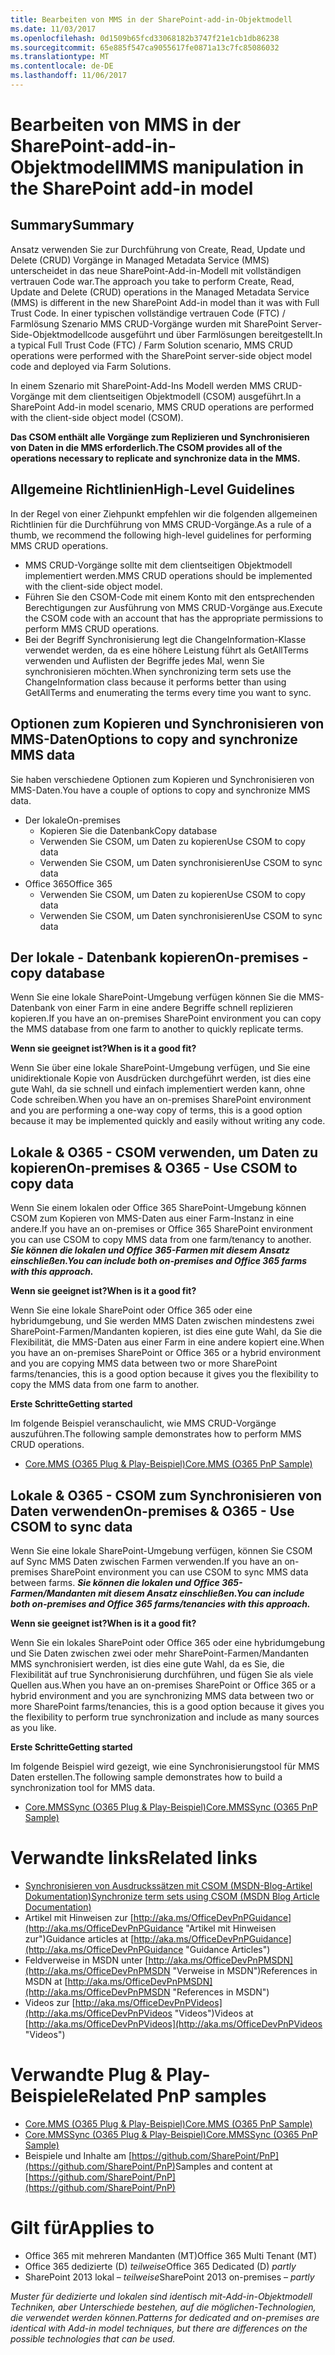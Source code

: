 ```yaml
---
title: Bearbeiten von MMS in der SharePoint-add-in-Objektmodell
ms.date: 11/03/2017
ms.openlocfilehash: 0d1509b65fcd33068182b3747f21e1cb1db86238
ms.sourcegitcommit: 65e885f547ca9055617fe0871a13c7fc85086032
ms.translationtype: MT
ms.contentlocale: de-DE
ms.lasthandoff: 11/06/2017
---
```

<a name="mms-manipulation-in-the-sharepoint-add-in-model"></a><span data-ttu-id="14a43-102">Bearbeiten von MMS in der SharePoint-add-in-Objektmodell</span><span class="sxs-lookup"><span data-stu-id="14a43-102">MMS manipulation in the SharePoint add-in model</span></span>
===============================================

<a name="summary"></a><span data-ttu-id="14a43-103">Summary</span><span class="sxs-lookup"><span data-stu-id="14a43-103">Summary</span></span>
-------

<span data-ttu-id="14a43-104">Ansatz verwenden Sie zur Durchführung von Create, Read, Update und Delete (CRUD) Vorgänge in Managed Metadata Service (MMS) unterscheidet in das neue SharePoint-Add-in-Modell mit vollständigen vertrauen Code war.</span><span class="sxs-lookup"><span data-stu-id="14a43-104">The approach you take to perform Create, Read, Update and Delete (CRUD) operations in the Managed Metadata Service (MMS) is different in the new SharePoint Add-in model than it was with Full Trust Code.</span></span> <span data-ttu-id="14a43-105">In einer typischen vollständige vertrauen Code (FTC) / Farmlösung Szenario MMS CRUD-Vorgänge wurden mit SharePoint Server-Side-Objektmodellcode ausgeführt und über Farmlösungen bereitgestellt.</span><span class="sxs-lookup"><span data-stu-id="14a43-105">In a typical Full Trust Code (FTC) / Farm Solution scenario, MMS CRUD operations were performed with the SharePoint server-side object model code and deployed via Farm Solutions.</span></span> 

<span data-ttu-id="14a43-106">In einem Szenario mit SharePoint-Add-Ins Modell werden MMS CRUD-Vorgänge mit dem clientseitigen Objektmodell (CSOM) ausgeführt.</span><span class="sxs-lookup"><span data-stu-id="14a43-106">In a SharePoint Add-in model scenario, MMS CRUD operations are performed with the client-side object model (CSOM).</span></span>

<span data-ttu-id="14a43-107">**Das CSOM enthält alle Vorgänge zum Replizieren und Synchronisieren von Daten in die MMS erforderlich.**</span><span class="sxs-lookup"><span data-stu-id="14a43-107">**The CSOM provides all of the operations necessary to replicate and synchronize data in the MMS.**</span></span>

<a name="high-level-guidelines"></a><span data-ttu-id="14a43-108">Allgemeine Richtlinien</span><span class="sxs-lookup"><span data-stu-id="14a43-108">High-Level Guidelines</span></span>
---------------------

<span data-ttu-id="14a43-109">In der Regel von einer Ziehpunkt empfehlen wir die folgenden allgemeinen Richtlinien für die Durchführung von MMS CRUD-Vorgänge.</span><span class="sxs-lookup"><span data-stu-id="14a43-109">As a rule of a thumb, we recommend the following high-level guidelines for performing MMS CRUD operations.</span></span>

- <span data-ttu-id="14a43-110">MMS CRUD-Vorgänge sollte mit dem clientseitigen Objektmodell implementiert werden.</span><span class="sxs-lookup"><span data-stu-id="14a43-110">MMS CRUD operations should be implemented with the client-side object model.</span></span>
- <span data-ttu-id="14a43-111">Führen Sie den CSOM-Code mit einem Konto mit den entsprechenden Berechtigungen zur Ausführung von MMS CRUD-Vorgänge aus.</span><span class="sxs-lookup"><span data-stu-id="14a43-111">Execute the CSOM code with an account that has the appropriate permissions to perform MMS CRUD operations.</span></span>
- <span data-ttu-id="14a43-112">Bei der Begriff Synchronisierung legt die ChangeInformation-Klasse verwendet werden, da es eine höhere Leistung führt als GetAllTerms verwenden und Auflisten der Begriffe jedes Mal, wenn Sie synchronisieren möchten.</span><span class="sxs-lookup"><span data-stu-id="14a43-112">When synchronizing term sets use the ChangeInformation class because it performs better than using GetAllTerms and enumerating the terms every time you want to sync.</span></span> 


<a name="options-to-copy-and-synchronize-mms-data"></a><span data-ttu-id="14a43-113">Optionen zum Kopieren und Synchronisieren von MMS-Daten</span><span class="sxs-lookup"><span data-stu-id="14a43-113">Options to copy and synchronize MMS data</span></span>
----------------------------------------

<span data-ttu-id="14a43-114">Sie haben verschiedene Optionen zum Kopieren und Synchronisieren von MMS-Daten.</span><span class="sxs-lookup"><span data-stu-id="14a43-114">You have a couple of options to copy and synchronize MMS data.</span></span>

- <span data-ttu-id="14a43-115">Der lokale</span><span class="sxs-lookup"><span data-stu-id="14a43-115">On-premises</span></span>
    + <span data-ttu-id="14a43-116">Kopieren Sie die Datenbank</span><span class="sxs-lookup"><span data-stu-id="14a43-116">Copy database</span></span>
    + <span data-ttu-id="14a43-117">Verwenden Sie CSOM, um Daten zu kopieren</span><span class="sxs-lookup"><span data-stu-id="14a43-117">Use CSOM to copy data</span></span>
    + <span data-ttu-id="14a43-118">Verwenden Sie CSOM, um Daten synchronisieren</span><span class="sxs-lookup"><span data-stu-id="14a43-118">Use CSOM to sync data</span></span>
- <span data-ttu-id="14a43-119">Office 365</span><span class="sxs-lookup"><span data-stu-id="14a43-119">Office 365</span></span>
    + <span data-ttu-id="14a43-120">Verwenden Sie CSOM, um Daten zu kopieren</span><span class="sxs-lookup"><span data-stu-id="14a43-120">Use CSOM to copy data</span></span>
    + <span data-ttu-id="14a43-121">Verwenden Sie CSOM, um Daten synchronisieren</span><span class="sxs-lookup"><span data-stu-id="14a43-121">Use CSOM to sync data</span></span>

<a name="on-premises---copy-database"></a><span data-ttu-id="14a43-122">Der lokale - Datenbank kopieren</span><span class="sxs-lookup"><span data-stu-id="14a43-122">On-premises - copy database</span></span>
---------------------------
<span data-ttu-id="14a43-123">Wenn Sie eine lokale SharePoint-Umgebung verfügen können Sie die MMS-Datenbank von einer Farm in eine andere Begriffe schnell replizieren kopieren.</span><span class="sxs-lookup"><span data-stu-id="14a43-123">If you have an on-premises SharePoint environment you can copy the MMS database from one farm to another to quickly replicate terms.</span></span>

<span data-ttu-id="14a43-124">**Wenn sie geeignet ist?**</span><span class="sxs-lookup"><span data-stu-id="14a43-124">**When is it a good fit?**</span></span>

<span data-ttu-id="14a43-125">Wenn Sie über eine lokale SharePoint-Umgebung verfügen, und Sie eine unidirektionale Kopie von Ausdrücken durchgeführt werden, ist dies eine gute Wahl, da sie schnell und einfach implementiert werden kann, ohne Code schreiben.</span><span class="sxs-lookup"><span data-stu-id="14a43-125">When you have an on-premises SharePoint environment and you are performing a one-way copy of terms, this is a good option because it may be implemented quickly and easily without writing any code.</span></span>

<a name="on-premises--o365---use-csom-to-copy-data"></a><span data-ttu-id="14a43-126">Lokale & O365 - CSOM verwenden, um Daten zu kopieren</span><span class="sxs-lookup"><span data-stu-id="14a43-126">On-premises & O365 - Use CSOM to copy data</span></span>
------------------------------------------
<span data-ttu-id="14a43-127">Wenn Sie einem lokalen oder Office 365 SharePoint-Umgebung können CSOM zum Kopieren von MMS-Daten aus einer Farm-Instanz in eine andere.</span><span class="sxs-lookup"><span data-stu-id="14a43-127">If you have an on-premises or Office 365 SharePoint environment you can use CSOM to copy MMS data from one farm/tenancy to another.</span></span>  <span data-ttu-id="14a43-128">***Sie können die lokalen und Office 365-Farmen mit diesem Ansatz einschließen.***</span><span class="sxs-lookup"><span data-stu-id="14a43-128">***You can include both on-premises and Office 365 farms with this approach.***</span></span>

<span data-ttu-id="14a43-129">**Wenn sie geeignet ist?**</span><span class="sxs-lookup"><span data-stu-id="14a43-129">**When is it a good fit?**</span></span>

<span data-ttu-id="14a43-130">Wenn Sie eine lokale SharePoint oder Office 365 oder eine hybridumgebung, und Sie werden MMS Daten zwischen mindestens zwei SharePoint-Farmen/Mandanten kopieren, ist dies eine gute Wahl, da Sie die Flexibilität, die MMS-Daten aus einer Farm in eine andere kopiert eine.</span><span class="sxs-lookup"><span data-stu-id="14a43-130">When you have an on-premises SharePoint or Office 365 or a hybrid environment and you are copying MMS data between two or more SharePoint farms/tenancies, this is a good option because it gives you the flexibility to copy the MMS data from one farm to another.</span></span>

<span data-ttu-id="14a43-131">**Erste Schritte**</span><span class="sxs-lookup"><span data-stu-id="14a43-131">**Getting started**</span></span>

<span data-ttu-id="14a43-132">Im folgende Beispiel veranschaulicht, wie MMS CRUD-Vorgänge auszuführen.</span><span class="sxs-lookup"><span data-stu-id="14a43-132">The following sample demonstrates how to perform MMS CRUD operations.</span></span>

- [<span data-ttu-id="14a43-133">Core.MMS (O365 Plug & Play-Beispiel)</span><span class="sxs-lookup"><span data-stu-id="14a43-133">Core.MMS (O365 PnP Sample)</span></span>](https://github.com/SharePoint/PnP/tree/master/Samples/Core.MMS)

<a name="on-premises--o365---use-csom-to-sync-data"></a><span data-ttu-id="14a43-134">Lokale & O365 - CSOM zum Synchronisieren von Daten verwenden</span><span class="sxs-lookup"><span data-stu-id="14a43-134">On-premises & O365 - Use CSOM to sync data</span></span>
------------------------------------------
<span data-ttu-id="14a43-135">Wenn Sie eine lokale SharePoint-Umgebung verfügen, können Sie CSOM auf Sync MMS Daten zwischen Farmen verwenden.</span><span class="sxs-lookup"><span data-stu-id="14a43-135">If you have an on-premises SharePoint environment you can use CSOM to sync MMS data between farms.</span></span> <span data-ttu-id="14a43-136">***Sie können die lokalen und Office 365-Farmen/Mandanten mit diesem Ansatz einschließen.***</span><span class="sxs-lookup"><span data-stu-id="14a43-136">***You can include both on-premises and Office 365 farms/tenancies with this approach.***</span></span>

<span data-ttu-id="14a43-137">**Wenn sie geeignet ist?**</span><span class="sxs-lookup"><span data-stu-id="14a43-137">**When is it a good fit?**</span></span>

<span data-ttu-id="14a43-138">Wenn Sie ein lokales SharePoint oder Office 365 oder eine hybridumgebung und Sie Daten zwischen zwei oder mehr SharePoint-Farmen/Mandanten MMS synchronisiert werden, ist dies eine gute Wahl, da es Sie, die Flexibilität auf true Synchronisierung durchführen, und fügen Sie als viele Quellen aus.</span><span class="sxs-lookup"><span data-stu-id="14a43-138">When you have an on-premises SharePoint or Office 365 or a hybrid environment and you are synchronizing MMS data between two or more SharePoint farms/tenancies, this is a good option because it gives you the flexibility to perform true synchronization and include as many sources as you like.</span></span>

<span data-ttu-id="14a43-139">**Erste Schritte**</span><span class="sxs-lookup"><span data-stu-id="14a43-139">**Getting started**</span></span>

<span data-ttu-id="14a43-140">Im folgende Beispiel wird gezeigt, wie eine Synchronisierungstool für MMS Daten erstellen.</span><span class="sxs-lookup"><span data-stu-id="14a43-140">The following sample demonstrates how to build a synchronization tool for MMS data.</span></span>

- [<span data-ttu-id="14a43-141">Core.MMSSync (O365 Plug & Play-Beispiel)</span><span class="sxs-lookup"><span data-stu-id="14a43-141">Core.MMSSync (O365 PnP Sample)</span></span>](https://github.com/SharePoint/PnP/tree/master/Samples/Core.MMSSync)

<a name="related-links"></a><span data-ttu-id="14a43-142">Verwandte links</span><span class="sxs-lookup"><span data-stu-id="14a43-142">Related links</span></span>
=============
- [<span data-ttu-id="14a43-143">Synchronisieren von Ausdruckssätzen mit CSOM (MSDN-Blog-Artikel Dokumentation)</span><span class="sxs-lookup"><span data-stu-id="14a43-143">Synchronize term sets using CSOM (MSDN Blog Article Documentation)</span></span>](http://blogs.msdn.com/b/frank_marasco/archive/2014/06/29/synchronize-term-sets-with-the-term-store-csom.aspx)
- <span data-ttu-id="14a43-144">Artikel mit Hinweisen zur [http://aka.ms/OfficeDevPnPGuidance](http://aka.ms/OfficeDevPnPGuidance "Artikel mit Hinweisen zur")</span><span class="sxs-lookup"><span data-stu-id="14a43-144">Guidance articles at [http://aka.ms/OfficeDevPnPGuidance](http://aka.ms/OfficeDevPnPGuidance "Guidance Articles")</span></span>
- <span data-ttu-id="14a43-145">Feldverweise in MSDN unter [http://aka.ms/OfficeDevPnPMSDN](http://aka.ms/OfficeDevPnPMSDN "Verweise in MSDN")</span><span class="sxs-lookup"><span data-stu-id="14a43-145">References in MSDN at [http://aka.ms/OfficeDevPnPMSDN](http://aka.ms/OfficeDevPnPMSDN "References in MSDN")</span></span>
- <span data-ttu-id="14a43-146">Videos zur [http://aka.ms/OfficeDevPnPVideos](http://aka.ms/OfficeDevPnPVideos "Videos")</span><span class="sxs-lookup"><span data-stu-id="14a43-146">Videos at [http://aka.ms/OfficeDevPnPVideos](http://aka.ms/OfficeDevPnPVideos "Videos")</span></span>

<a name="related-pnp-samples"></a><span data-ttu-id="14a43-147">Verwandte Plug & Play-Beispiele</span><span class="sxs-lookup"><span data-stu-id="14a43-147">Related PnP samples</span></span>
===================

- [<span data-ttu-id="14a43-148">Core.MMS (O365 Plug & Play-Beispiel)</span><span class="sxs-lookup"><span data-stu-id="14a43-148">Core.MMS (O365 PnP Sample)</span></span>](https://github.com/SharePoint/PnP/tree/master/Samples/Core.MMS)
- [<span data-ttu-id="14a43-149">Core.MMSSync (O365 Plug & Play-Beispiel)</span><span class="sxs-lookup"><span data-stu-id="14a43-149">Core.MMSSync (O365 PnP Sample)</span></span>](https://github.com/SharePoint/PnP/tree/master/Samples/Core.MMSSync)
- <span data-ttu-id="14a43-150">Beispiele und Inhalte am [https://github.com/SharePoint/PnP](https://github.com/SharePoint/PnP)</span><span class="sxs-lookup"><span data-stu-id="14a43-150">Samples and content at [https://github.com/SharePoint/PnP](https://github.com/SharePoint/PnP)</span></span>

<a name="applies-to"></a><span data-ttu-id="14a43-151">Gilt für</span><span class="sxs-lookup"><span data-stu-id="14a43-151">Applies to</span></span>
==========
- <span data-ttu-id="14a43-152">Office 365 mit mehreren Mandanten (MT)</span><span class="sxs-lookup"><span data-stu-id="14a43-152">Office 365 Multi Tenant (MT)</span></span>
- <span data-ttu-id="14a43-153">Office 365 dedizierte (D) *teilweise*</span><span class="sxs-lookup"><span data-stu-id="14a43-153">Office 365 Dedicated (D) *partly*</span></span>
- <span data-ttu-id="14a43-154">SharePoint 2013 lokal – *teilweise*</span><span class="sxs-lookup"><span data-stu-id="14a43-154">SharePoint 2013 on-premises – *partly*</span></span>

<span data-ttu-id="14a43-155">*Muster für dedizierte und lokalen sind identisch mit-Add-in-Objektmodell Techniken, aber Unterschiede bestehen, auf die möglichen-Technologien, die verwendet werden können.*</span><span class="sxs-lookup"><span data-stu-id="14a43-155">*Patterns for dedicated and on-premises are identical with Add-in model techniques, but there are differences on the possible technologies that can be used.*</span></span>
